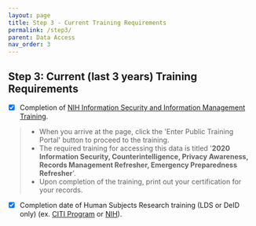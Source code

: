```yaml
---
layout: page
title: Step 3 - Current Training Requirements
permalink: /step3/
parent: Data Access
nav_order: 3
---
```


## Step 3: Current (last 3 years) Training Requirements

- [x] Completion of [NIH Information Security and Information Management Training](https://irtsectraining.nih.gov/public.aspx).

> * When you arrive at the page, click the 'Enter Public Training Portal' button to proceed to the training.
> * The required training for accessing this data is titled '__2020 Information Security, Counterintelligence, Privacy Awareness, Records Management Refresher, Emergency Preparedness Refresher__'.
> * Upon completion of the training, print out your certification for your records.

- [x] Completion date of Human Subjects Research training (LDS or DeID only) (ex. [CITI Program](https://about.citiprogram.org/en/homepage/)  or  [NIH](https://grants.nih.gov/policy/humansubjects.htm)).
